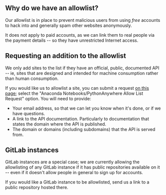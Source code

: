 
<!--
.. title: Requesting Allowlist additions
.. slug: RequestingAllowlistAdditions
.. date: 2017-10-02 10:35:28 UTC+01:00
.. tags:
.. category:
.. link:
.. description:
.. type: text
-->


## Why do we have an allowlist?

Our allowlist is in place to prevent malicious users from using *free* accounts
to hack into and generally spam other websites anonymously.

It does not apply to paid accounts, as we can link them to real people via the
payment details -- so they have unrestricted Internet access.


## Requesting an addition to the allowlist

We only add sites to the list if they have an official, public, documented API -- ie, sites
that are designed and intended for machine consumption rather than human consumption.

If you would like us to allowlist a site, you can submit a request [on this page](https://support.anaconda.com/hc/en-us/requests/new);
select the "Anaconda Notebooks/PythonAnywhere Allow List Request" option.  You
will need to provide:

* Your email address, so that we can let you know when it's done, or if we have questions.
* A link to the API documentation. Particularly to documentation that states
  the domain where the API is published.
* The domain or domains (including subdomains) that the API is served from.


## GitLab instances

GitLab instances are a special case; we are currently allowing the allowlisting
of any GitLab instance if it has public repositories available on it --
even if it doesn't allow people in general to sign up for accounts.

If you would like a GitLab instance to be allowlisted, send us a link to a
public repository hosted there.

